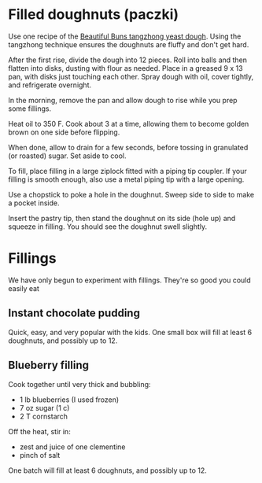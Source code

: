 # Filled doughnuts (paczki)

Use one recipe of the [Beautiful Buns tangzhong yeast dough](beautiful-buns.md).
Using the tangzhong technique ensures the doughnuts are fluffy and don't get hard.

After the first rise, divide the dough into 12 pieces.
Roll into balls and then flatten into disks, dusting with flour as needed.
Place in a greased 9 x 13 pan, with disks just touching each other.
Spray dough with oil, cover tightly, and refrigerate overnight.

In the morning, remove the pan and allow dough to rise while you prep some fillings.

Heat oil to 350 F.
Cook about 3 at a time, allowing them to become golden brown on one side before flipping.

When done, allow to drain for a few seconds, before tossing in granulated (or roasted) sugar.
Set aside to cool.

To fill, place filling in a large ziplock fitted with a piping tip coupler.
If your filling is smooth enough, also use a metal piping tip with a large opening.

Use a chopstick to poke a hole in the doughnut.
Sweep side to side to make a pocket inside.

Insert the pastry tip, then stand the doughnut on its side (hole up) and squeeze in filling.
You should see the doughnut swell slightly.

# Fillings

We have only begun to experiment with fillings.
They're so good you could easily eat

## Instant chocolate pudding

Quick, easy, and very popular with the kids.
One small box will fill at least 6 doughnuts, and possibly up to 12.

## Blueberry filling

Cook together until very thick and bubbling:

* 1 lb blueberries (I used frozen)
* 7 oz sugar (1 c)
* 2 T cornstarch

Off the heat, stir in:

* zest and juice of one clementine
* pinch of salt

One batch will fill at least 6 doughnuts, and possibly up to 12.
